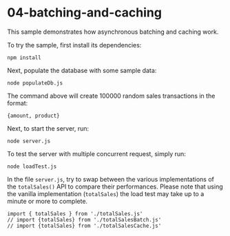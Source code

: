 # 04-batching-and-caching

This sample demonstrates how asynchronous batching and caching work.

To try the sample, first install its dependencies:

```
npm install
```
  
Next, populate the database with some sample data:

```
node populateDb.js
```

The command above will create 100000 random sales transactions
in the format:

```
{amount, product}
```
  
Next, to start the server, run:

```
node server.js
```

To test the server with multiple concurrent request, simply run:

```
node loadTest.js
```

In the file `server.js`, try to swap between the various implementations
of the `totalSales()` API to compare their performances. Please note that
using the vanilla implementation (`totalSales`) the load test may 
take up to a minute or more to complete.

```
import { totalSales } from './totalSales.js'
// import {totalSales} from './totalSalesBatch.js'
// import {totalSales} from './totalSalesCache.js'
```